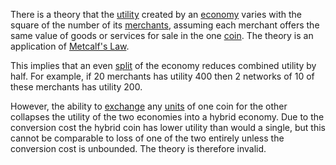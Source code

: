 There is a theory that the [utility](Glossary#utility) created by an [economy](Glossary#economy) varies with the square of the number of its [merchants](Glossary#merchant), assuming each merchant offers the same value of goods or services for sale in the one [coin](Glossary#coin). The theory is an application of [Metcalf's Law](https://en.wikipedia.org/wiki/Metcalfe%27s_law).

This implies that an even [split](Glossary#split) of the economy reduces combined utility by half. For example, if 20 merchants has utility 400 then 2 networks of 10 of these merchants has utility 200.

However, the ability to [exchange](Glossary#exchange) any [units](Glossary#unit) of one coin for the other collapses the utility of the two economies into a hybrid economy. Due to the conversion cost the hybrid coin has lower utility than would a single, but this cannot be comparable to loss of one of the two entirely unless the conversion cost is unbounded. The theory is therefore invalid.